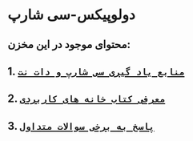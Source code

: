 

# دولوپیکس-سی شارپ


## محتوای موجود در این مخزن:



## 1. **[`منابع یاد گیری سی شارپ و دات نت`](./Resources.md)**

## 2. **[`معرفی کتاب خانه های کاربردی`](./Libs.md)**

## 3. **[`پاسخ به برخی سوالات متداول`](./FAQ.md)**